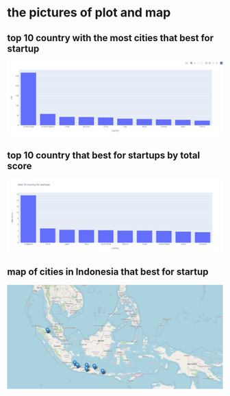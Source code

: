 # the pictures of plot and map

## top 10 country with the most cities that best for startup
![top 10 country with the most cities that best for startup](images/city.png)

## top 10 country that best for startups by total score
![top 10 country that best for startups by total score](images/country.png)

## map of cities in Indonesia that best for startup
![map of cities in Indonesia that best for startup](images/map.png)
